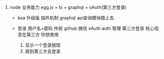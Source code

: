 1. node 业务能力
    egg.js + ts + graphql + oAuth(第三方登录)

    - koa 升级版
        插件机制
        graphql  api查询模块插上去

    - 登录
        用户名+密码  传统
        github  微信   oAuth   auth 管理 第三方登录
        核心信息在第三方   你想使用
        1. 显示一个登录按钮
        2. 跳到第三方去登录